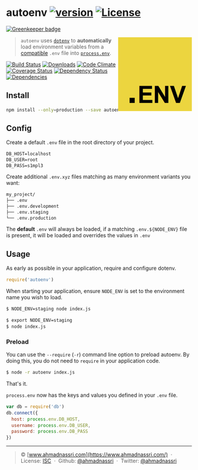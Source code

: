 # autoenv [![version][npm-version]][npm-url] [![License][license-image]][license-url]

[![Greenkeeper badge](https://badges.greenkeeper.io/ahmadnassri/autoenv.svg)](https://greenkeeper.io/)

<img src="https://raw.githubusercontent.com/motdotla/dotenv/master/dotenv.png" alt="dotenv" align="right" />

> `autoenv` uses [`dotenv`][dotenv] to **automatically** load environment variables from a [compatible](#config) `.env` file into [`process.env`][process-env].

[![Build Status][travis-image]][travis-url]
[![Downloads][npm-downloads]][npm-url]
[![Code Climate][codeclimate-quality]][codeclimate-url]
[![Coverage Status][codeclimate-coverage]][codeclimate-url]
[![Dependency Status][dependencyci-image]][dependencyci-url]
[![Dependencies][david-image]][david-url]

## Install

```bash
npm install --only=production --save autoenv
```

## Config

Create a default `.env` file in the root directory of your project.

```dosini
DB_HOST=localhost
DB_USER=root
DB_PASS=s1mpl3
```

Create additional `.env.xyz` files matching as many environment variants you want:

```
my_project/
├── .env
├── .env.development
├── .env.staging
└── .env.production
```

The **default** `.env` will always be loaded, if a matching `.env.${NODE_ENV}` file is present, it will be loaded and overrides the values in `.env`

## Usage

As early as possible in your application, require and configure dotenv.

```javascript
require('autoenv')
```

When starting your application, ensure `NODE_ENV` is set to the environment name you wish to load.

```bash
$ NODE_ENV=staging node index.js
```

```bash
$ export NODE_ENV=staging
$ node index.js
```

### Preload

You can use the `--require` (`-r`) command line option to preload autoenv. By doing this, you do not need to `require` in your application code.


```bash
$ node -r autoenv index.js
```

That's it.

`process.env` now has the keys and values you defined in your `.env` file.

```javascript
var db = require('db')
db.connect({
  host: process.env.DB_HOST,
  username: process.env.DB_USER,
  password: process.env.DB_PASS
})
```

---
> :copyright: [www.ahmadnassri.com](https://www.ahmadnassri.com/)  · 
> License: [ISC][license-url]  · 
> Github: [@ahmadnassri](https://github.com/ahmadnassri)  · 
> Twitter: [@ahmadnassri](https://twitter.com/ahmadnassri)

[license-url]: http://choosealicense.com/licenses/isc/
[license-image]: https://img.shields.io/github/license/ahmadnassri/autoenv.svg?style=flat-square

[travis-url]: https://travis-ci.org/ahmadnassri/autoenv
[travis-image]: https://img.shields.io/travis/ahmadnassri/autoenv.svg?style=flat-square

[npm-url]: https://www.npmjs.com/package/autoenv
[npm-version]: https://img.shields.io/npm/v/autoenv.svg?style=flat-square
[npm-downloads]: https://img.shields.io/npm/dm/autoenv.svg?style=flat-square

[codeclimate-url]: https://codeclimate.com/github/ahmadnassri/autoenv
[codeclimate-quality]: https://img.shields.io/codeclimate/github/ahmadnassri/autoenv.svg?style=flat-square
[codeclimate-coverage]: https://img.shields.io/codeclimate/coverage/github/ahmadnassri/autoenv.svg?style=flat-square

[david-url]: https://david-dm.org/ahmadnassri/autoenv
[david-image]: https://img.shields.io/david/ahmadnassri/autoenv.svg?style=flat-square

[dependencyci-url]: https://dependencyci.com/github/ahmadnassri/autoenv
[dependencyci-image]: https://dependencyci.com/github/ahmadnassri/autoenv/badge?style=flat-square

[dotenv]: https://github.com/motdotla/dotenv/
[process-env]: https://nodejs.org/docs/latest/api/process.html#process_process_env
